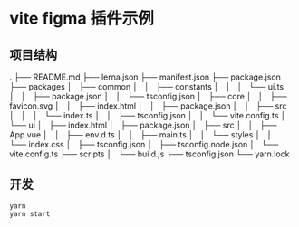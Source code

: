 # vite figma 插件示例

## 项目结构

.
├── README.md
├── lerna.json
├── manifest.json
├── package.json
├── packages
│   ├── common
│   │   ├── constants
│   │   │   └── ui.ts
│   │   ├── package.json
│   │   └── tsconfig.json
│   ├── core
│   │   ├── favicon.svg
│   │   ├── index.html
│   │   ├── package.json
│   │   ├── src
│   │   │   └── index.ts
│   │   ├── tsconfig.json
│   │   └── vite.config.ts
│   └── ui
│   ├── index.html
│   ├── package.json
│   ├── src
│   │   ├── App.vue
│   │   ├── env.d.ts
│   │   ├── main.ts
│   │   └── styles
│   │   └── index.css
│   ├── tsconfig.json
│   ├── tsconfig.node.json
│   └── vite.config.ts
├── scripts
│   └── build.js
├── tsconfig.json
└── yarn.lock

## 开发

```base
yarn
yarn start
```


